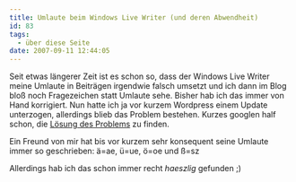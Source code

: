 ```yaml
---
title: Umlaute beim Windows Live Writer (und deren Abwendheit)
id: 83
tags:
  - über diese Seite
date: 2007-09-11 12:44:05
---
```


Seit etwas längerer Zeit ist es schon so, dass der Windows Live Writer meine Umlaute in Beiträgen irgendwie falsch umsetzt und ich dann im Blog bloß noch Fragezeichen statt Umlaute sehe. Bisher hab ich das immer von Hand korrigiert. Nun hatte ich ja vor kurzem Wordpress einem Update unterzogen, allerdings blieb das Problem bestehen. Kurzes googlen half schon, die [Lösung des Problems](http://blog.brandt-net.de/bloggen/2007-06-29/windows-live-writer-tipp-nicht-ascii-zeichen-werden-auf-utf-8-blogs-falsch-wiedergegeben/) zu finden.

Ein Freund von mir hat bis vor kurzem sehr konsequent seine Umlaute immer so geschrieben: ä=ae, ü=ue, ö=oe und ß=sz

Allerdings hab ich das schon immer recht _haeszlig_ gefunden ;)